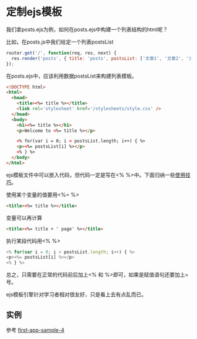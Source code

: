 # 定制ejs模板

我们拿posts.ejs为例，如何在posts.ejs中构建一个列表结构的html呢？

比如，在posts.js中我们给定一个列表postsList

```js
router.get('/', function(req, res, next) {
  res.render('posts', { title: 'posts', postsList: ['文章1', '文章2', '文章3'] });
});
```

在posts.ejs中，应该利用数据postsList来构建列表模板。

```html
<!DOCTYPE html>
<html>
  <head>
    <title><%= title %></title>
    <link rel='stylesheet' href='/stylesheets/style.css' />
  </head>
  <body>
    <h1><%= title %></h1>
    <p>Welcome to <%= title %></p>

    <% for(var i = 0; i < postsList.length; i++) { %>
    <p><%= postsList[i] %></p>
    <% } %>
  </body>
</html>
```

ejs模板文件中可以嵌入代码，但代码一定是写在&lt;% %&gt;中。下面归纳一些[使用技巧][1]。

使用某个变量的值要用&lt;%= %&gt;

```html
<title><%= title %></title>
```

变量可以再计算

```html
<title><%= title + ' page' %></title>
```

执行某段代码用&lt;% %&gt;

```js
<% for(var i = 0; i < postsList.length; i++) { %>
<p><%= postsList[i] %></p>
<% } %>
```

总之，只需要在正常的代码前后加上&lt;% 和 %&gt;即可，如果是赋值语句还要加上=号。

ejs模板引擎针对学习者相对很友好，只是看上去有点乱而已。

## 实例

参考 [first-app-sample-4](https://github.com/xugy0926/learn-webapp-sample/tree/master/first-app-sample-4)
 
 [1]: http://ejs.co/

